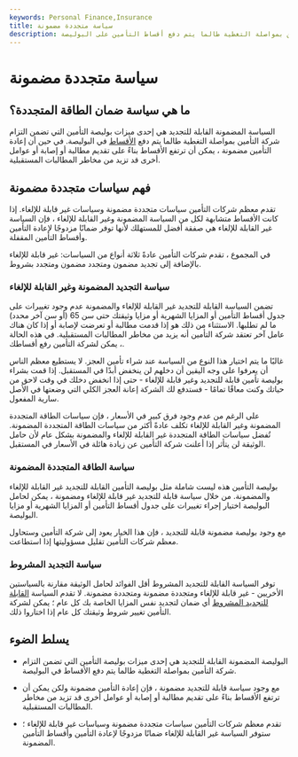 ```yaml
---
keywords: Personal Finance,Insurance
title: سياسة متجددة مضمونة
description: تلزم السياسة المضمونة القابلة للتجديد شركة التأمين بمواصلة التغطية طالما يتم دفع أقساط التأمين على البوليصة.
---
```


# سياسة متجددة مضمونة
## ما هي سياسة ضمان الطاقة المتجددة؟

السياسة المضمونة القابلة للتجديد هي إحدى ميزات بوليصة التأمين التي تضمن التزام شركة التأمين بمواصلة التغطية طالما يتم دفع [الأقساط](/premium) في البوليصة. في حين أن إعادة التأمين مضمونة ، يمكن أن ترتفع الأقساط بناءً على تقديم مطالبة أو إصابة أو عوامل أخرى قد تزيد من مخاطر المطالبات المستقبلية.

## فهم سياسات متجددة مضمونة

تقدم معظم شركات التأمين سياسات متجددة مضمونة وسياسات غير قابلة للإلغاء. إذا كانت الأقساط متشابهة لكل من السياسة المضمونة وغير القابلة للإلغاء ، فإن السياسة غير القابلة للإلغاء هي صفقة أفضل للمستهلك لأنها توفر ضمانًا مزدوجًا لإعادة التأمين وأقساط التأمين المقفلة.

في المجموع ، تقدم شركات التأمين عادةً ثلاثة أنواع من السياسات: غير قابلة للإلغاء بالإضافة إلى تجديد مضمون ومتجدد مضمون ومتجدد بشروط.

### سياسة التجديد المضمونة وغير القابلة للإلغاء

تضمن السياسة القابلة للتجديد غير القابلة للإلغاء والمضمونة عدم وجود تغييرات على جدول أقساط التأمين أو المزايا الشهرية أو مزايا وثيقتك حتى سن 65 (أو سن آخر محدد) ما لم تطلبها. الاستثناء من ذلك هو إذا قدمت مطالبة أو تعرضت لإصابة أو إذا كان هناك عامل آخر تعتقد شركة التأمين أنه يزيد من مخاطر المطالبات المستقبلية. في هذه الحالة ، يمكن لشركة التأمين رفع أقساطك.

غالبًا ما يتم اختيار هذا النوع من السياسة عند شراء تأمين العجز. لا يستطيع معظم الناس أن يعرفوا على وجه اليقين أن دخلهم لن ينخفض أبدًا في المستقبل. إذا قمت بشراء بوليصة تأمين قابلة للتجديد وغير قابلة للإلغاء - حتى إذا انخفض دخلك في وقت لاحق من حياتك وكنت معاقًا تمامًا - فستدفع لك الشركة إعانة العجز الكلي التي وضعتها في الأصل سارية المفعول.

على الرغم من عدم وجود فرق كبير في الأسعار ، فإن سياسات الطاقة المتجددة المضمونة وغير القابلة للإلغاء تكلف عادةً أكثر من سياسات الطاقة المتجددة المضمونة. تُفضل سياسات الطاقة المتجددة غير القابلة للإلغاء والمضمونة بشكل عام لأن حامل الوثيقة لن يتأثر إذا أعلنت شركة التأمين عن زيادة هائلة في الأسعار في المستقبل.

### سياسة الطاقة المتجددة المضمونة

بوليصة التأمين هذه ليست شاملة مثل بوليصة التأمين القابلة للتجديد غير القابلة للإلغاء والمضمونة. من خلال سياسة قابلة للتجديد غير قابلة للإلغاء ومضمونة ، يمكن لحامل البوليصة اختيار إجراء تغييرات على جدول أقساط التأمين أو المزايا الشهرية أو مزايا البوليصة.

مع وجود بوليصة مضمونة قابلة للتجديد ، فإن هذا الخيار يعود إلى شركة التأمين وستحاول معظم شركات التأمين تقليل مسؤوليتها إذا استطاعت.

### سياسة التجديد المشروط

توفر السياسة القابلة للتجديد المشروط أقل الفوائد لحامل الوثيقة مقارنة بالسياستين الأخريين - غير قابلة للإلغاء ومتجددة مضمونة ومتجددة مضمونة. لا تقدم السياسة [القابلة للتجديد المشروط](/conditionally-renewable-policy) أي ضمان لتجديد نفس المزايا الخاصة بك كل عام ؛ يمكن لشركة التأمين تغيير شروط وثيقتك كل عام إذا اختاروا ذلك.

## يسلط الضوء

- البوليصة المضمونة القابلة للتجديد هي إحدى ميزات بوليصة التأمين التي تضمن التزام شركة التأمين بمواصلة التغطية طالما يتم دفع الأقساط في البوليصة.

- مع وجود سياسة قابلة للتجديد مضمونة ، فإن إعادة التأمين مضمونة ولكن يمكن أن ترتفع الأقساط بناءً على تقديم مطالبة أو إصابة أو عوامل أخرى قد تزيد من مخاطر المطالبات المستقبلية.

- تقدم معظم شركات التأمين سياسات متجددة مضمونة وسياسات غير قابلة للإلغاء ؛ ستوفر السياسة غير القابلة للإلغاء ضمانًا مزدوجًا لإعادة التأمين وأقساط التأمين المضمونة.

